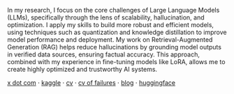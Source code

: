 In my research, I focus on the core challenges of Large Language Models (LLMs), specifically through the lens of scalability, hallucination, and optimization. I apply my skills to build more robust and efficient models, using techniques such as quantization and knowledge distillation to improve model performance and deployment. My work on Retrieval-Augmented Generation (RAG) helps reduce hallucinations by grounding model outputs in verified data sources, ensuring factual accuracy. This approach, combined with my experience in fine-tuning models like LoRA, allows me to create highly optimized and trustworthy AI systems.

[x dot com](https://x.com/CllTheCoder) ⋅ [kaggle](https://www.kaggle.com/carloscll) ⋅ [cv](https://drive.google.com/file/d/1rOAT7LlJDYMnf0Beh9Xpa7VKlH0ivbT_/view?usp=sharing) ⋅ [cv of failures](https://drive.google.com/file/d/1rUWMwI5iZlwFymLMd24yHOgO_NVNaEEH/view?usp=sharing) ⋅ [blog](https://cllspy.github.io/CllTorch-Blog/)  ⋅  [huggingface](https://huggingface.co/CASLL)
